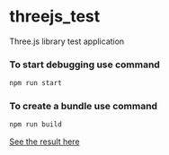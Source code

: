 # threejs_test

Three.js library test application


### To start debugging use command

```sh
npm run start
```

### To create a bundle use command

```sh
npm run build
```


[See the result here](https://roclimber1.github.io/pages/threejs_test/index.html)
